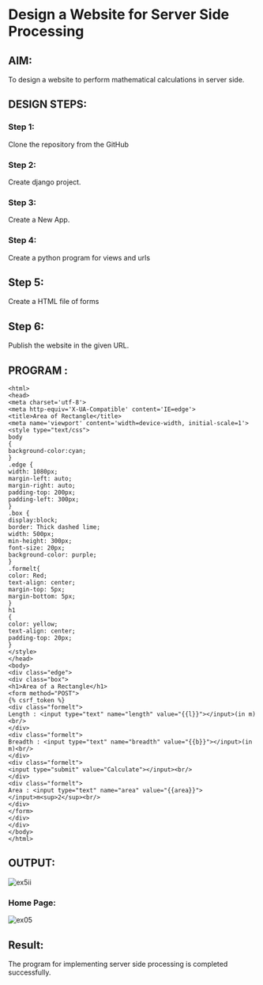# Design a Website for Server Side Processing

## AIM:
To design a website to perform mathematical calculations in server side.

## DESIGN STEPS:

### Step 1:
Clone the repository from the GitHub

### Step 2:
Create django project.

### Step 3:
Create a New App.

### Step 4:
Create a python program for views and urls

## Step 5:
Create a HTML file of forms

## Step 6:
Publish the website in the given URL.

## PROGRAM :
```
<html>
<head>
<meta charset='utf-8'>
<meta http-equiv='X-UA-Compatible' content='IE=edge'>
<title>Area of Rectangle</title>
<meta name='viewport' content='width=device-width, initial-scale=1'>
<style type="text/css">
body 
{
background-color:cyan;
}
.edge {
width: 1080px;
margin-left: auto;
margin-right: auto;
padding-top: 200px;
padding-left: 300px;
}
.box {
display:block;
border: Thick dashed lime;
width: 500px;
min-height: 300px;
font-size: 20px;
background-color: purple;
}
.formelt{
color: Red;
text-align: center;
margin-top: 5px;
margin-bottom: 5px;
}
h1
{
color: yellow;
text-align: center;
padding-top: 20px;
}
</style>
</head>
<body>
<div class="edge">
<div class="box">
<h1>Area of a Rectangle</h1>
<form method="POST">
{% csrf_token %}
<div class="formelt">
Length : <input type="text" name="length" value="{{l}}"></input>(in m)<br/>
</div>
<div class="formelt">
Breadth : <input type="text" name="breadth" value="{{b}}"></input>(in m)<br/>
</div>
<div class="formelt">
<input type="submit" value="Calculate"></input><br/>
</div>
<div class="formelt">
Area : <input type="text" name="area" value="{{area}}"></input>m<sup>2</sup><br/>
</div>
</form>
</div>
</div>
</body>
</html>
```

## OUTPUT:
![ex5ii](https://github.com/SandhiyaR1/serversideprocessing/assets/113497571/54d4e126-9fba-4a86-9942-b132bf124eec)


### Home Page:
![ex05](https://github.com/SandhiyaR1/serversideprocessing/assets/113497571/10b5c506-d418-4194-aa24-840354a4eaa1)



## Result:
The program for implementing server side processing is completed successfully.
